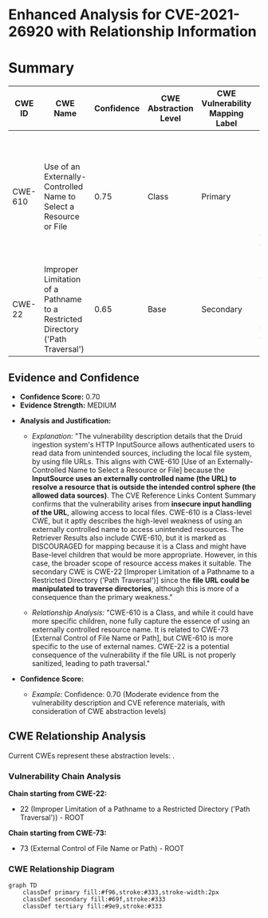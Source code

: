 # Enhanced Analysis for CVE-2021-26920 with Relationship Information

# Summary
| CWE ID | CWE Name | Confidence | CWE Abstraction Level | CWE Vulnerability Mapping Label | CWE-Vulnerability Mapping Notes |
|---|---|---|---|---|---|
| CWE-610 | Use of an Externally-Controlled Name to Select a Resource or File | 0.75 | Class | Primary | Allows authenticated users to read data from unintended sources, such as the local file system, by specifying file URLs to the HTTP InputSource. |
| CWE-22 | Improper Limitation of a Pathname to a Restricted Directory ('Path Traversal') | 0.65 | Base | Secondary | Allows users to bypass application-level restrictions by passing a file URL to the HTTP InputSource. |

## Evidence and Confidence

*   **Confidence Score:** 0.70
*   **Evidence Strength:** MEDIUM

- **Analysis and Justification:**  
  - *Explanation:* "The vulnerability description details that the Druid ingestion system's HTTP InputSource allows authenticated users to read data from unintended sources, including the local file system, by using file URLs. This aligns with CWE-610 [Use of an Externally-Controlled Name to Select a Resource or File] because the **InputSource uses an externally controlled name (the URL) to resolve a resource that is outside the intended control sphere (the allowed data sources)**. The CVE Reference Links Content Summary confirms that the vulnerability arises from **insecure input handling of the URL**, allowing access to local files. CWE-610 is a Class-level CWE, but it aptly describes the high-level weakness of using an externally controlled name to access unintended resources. The Retriever Results also include CWE-610, but it is marked as DISCOURAGED for mapping because it is a Class and might have Base-level children that would be more appropriate. However, in this case, the broader scope of resource access makes it suitable. The secondary CWE is CWE-22 [Improper Limitation of a Pathname to a Restricted Directory ('Path Traversal')] since the **file URL could be manipulated to traverse directories**, although this is more of a consequence than the primary weakness."
  
  - *Relationship Analysis:* "CWE-610 is a Class, and while it could have more specific children, none fully capture the essence of using an externally controlled resource name. It is related to CWE-73 [External Control of File Name or Path], but CWE-610 is more specific to the use of external names. CWE-22 is a potential consequence of the vulnerability if the file URL is not properly sanitized, leading to path traversal."

- **Confidence Score:**  
  - *Example:* Confidence: 0.70 (Moderate evidence from the vulnerability description and CVE reference materials, with consideration of CWE abstraction levels)


## CWE Relationship Analysis

Current CWEs represent these abstraction levels: .


### Vulnerability Chain Analysis

**Chain starting from CWE-22:**
- 22 (Improper Limitation of a Pathname to a Restricted Directory ('Path Traversal')) - ROOT


**Chain starting from CWE-73:**
- 73 (External Control of File Name or Path) - ROOT



### CWE Relationship Diagram

```mermaid
graph TD
    classDef primary fill:#f96,stroke:#333,stroke-width:2px
    classDef secondary fill:#69f,stroke:#333
    classDef tertiary fill:#9e9,stroke:#333
```
